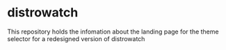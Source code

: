 # distrowatch
This repository holds the infomation about the landing page for the theme selector for a redesigned version of distrowatch
